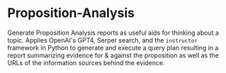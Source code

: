 # Proposition-Analysis
Generate Proposition Analysis reports as useful aids for thinking about a topic. Applies OpenAI's GPT4, Serper search, and the `instructor` framework in Python to generate and execute a query plan resulting in a report summarizing evidence for &amp; against the proposition as well as the URLs of the information sources behind the evidence. 
